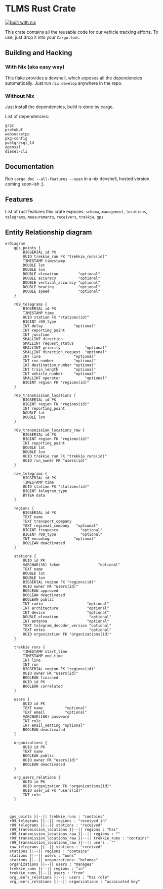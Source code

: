# TLMS Rust Crate

[![built with nix](https://builtwithnix.org/badge.svg)](https://builtwithnix.org)

This crate contains all the reusable code for our vehicle tracking efforts. To
use, just drop it into your `Cargo.toml`.

## Building and Hacking

### With Nix (aka easy way)

This flake provides a devshell, which exposes all the dependencies
automatically. Just run `nix develop` anywhere in the repo.

### Without Nix

Just install the dependencies, build is done by cargo.

List of dependencies:
```
grpc
protobuf
websocketpp
pkg-config
postgresql_14
openssl
diesel-cli
```

## Documentation

Run `cargo doc --all-features --open` in a nix devshell, hosted version coming
soon-ish ;).

## Features 

List of rust features this crate exposes: `schema`, `management`, `locations`,
`telegrams`, `measurements`, `receivers`, `trekkie`, `gps`

## Entity Relationship diagram

```mermaid
erDiagram
	gps_points {
		BIGSERIAL id PK
		UUID trekkie_run FK "trekkie_runs(id)"
		TIMESTAMP timestamp
		DOUBLE lat
		DOUBLE lon
		DOUBLE elevation         "optional"
		DOUBLE accuracy          "optional"
		DOUBLE vertical_accuracy "optional"
		DOUBLE bearing           "optional"
		DOUBLE speed             "optional"
	}

	r09_telegrams {
		BIGSERIAL id PK
		TIMESTAMP time
		UUID station FK "stations(id)"
		BIGINT r09_type
		INT delay              "optional"
		INT reporting_point
		INT junction
		SMALLINT direction
		SMALLINT request_status
		SMALLINT priority           "optional"
		SMALLINT direction_request  "optional"
		INT line               "optional"
		INT run_number         "optional"
		INT destination_number "optional"
		INT train_length       "optional"
		INT vehicle_number     "optional"
		SMALLINT operator           "optional"
		BIGINT region FK "regions(id)"
	}

	r09_transmission_locations {
		BIGSERIAL id PK
		BIGINT region FK "regions(id)"
		INT reporting_point
		DOUBLE lat
		DOUBLE lon
	}

	r09_transmission_locations_raw {
		BIGSERIAL id PK
		BIGINT region FK "regions(id)"
		INT reporting_point
		DOUBLE lat
		DOUBLE lon
		UUID trekkie_run FK "trekkie_runs(id)"
		UUID run_owner FK "users(id)"
	}

	raw_telegrams {
		BIGSERIAL id PK
		TIMESTAMP time
		UUID station FK "stations(id)"
		BIGINT telegram_type
		BYTEA data
	}

	regions {
		BIGSERIAL id PK
		TEXT name
		TEXT transport_company
		TEXT regional_company   "optional"
		BIGINT frequency          "optional"
		BIGINT r09_type           "optional"
		INT encoding           "optional"
		BOOLEAN deactivated
	}

	stations {
		UUID id PK
		VARCHAR(36) token                 "optional"
		TEXT name
		DOUBLE lat
		DOUBLE lon
		BIGSERIAL region FK "regions(id)"
		UUID owner FK "users(id)"
		BOOLEAN approved
		BOOLEAN deactivated
		BOOLEAN public
		INT radio                    "optional"
		INT architecture             "optional"
		INT device                   "optional"
		DOUBLE elevation              "optional"
		INT antenna                  "optional"
		TEXT telegram_decoder_version "optional"
		TEXT notes                    "optional"
        UUID organization FK "organizations(id)"
	}

	trekkie_runs {
		TIMESTAMP start_time
		TIMESTAMP end_time
		INT line
		INT run
		BIGSERIAL region FK "regions(id)"
		UUID owner FK "users(id)"
		BOOLEAN finished
		UUID id PK
        BOOLEAN correlated
	}

	users {
		UUID id PK
		TEXT name          "optional"
		TEXT email         "optional"
		VARCHAR(100) password
		INT role
		INT email_setting "optional"
		BOOLEAN deactivated
	}

    organizations {
		UUID id PK
		TEXT name
        BOOLEAN public
        UUID owner FK "users(id)"
        BOOLEAN deactivated
	}

    org_users_relations {
        UUID id PK
        UUID organization FK "organizations(id)"
        UUID user_id FK "users(id)"
        INT role
    }



  gps_points }|--|| trekkie_runs : "contains"
  r09_telegrams }|--|| regions : "received in"
  r09_telegrams }|--|| stations : "received"
  r09_transmission_locations }|--|| regions : "has"
  r09_transmission_locations_raw }|--|| regions : ""
  r09_transmission_locations_raw }|--|| trekkie_runs : "contains"
  r09_transmission_locations_raw }|--|| users : ""
  raw_telegrams }|--|| stations : "received"
  stations }|--|| regions : "contains"
  stations }|--|| users : "owns"
  stations }|--|| organizations: "belongs"
  organizations }|--|| users : "manages"
  trekkie_runs }|--|| regions : "in"
  trekkie_runs }|--|| users : "from"
  org_users_relations }|--|| users : "has role"
  org_users_relations }|--|| organizations : "associated key"
```
